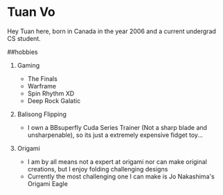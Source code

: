 # Tuan Vo

Hey Tuan here, born in Canada in the year 2006 and a current undergrad CS student.

##hobbies

1. Gaming
   - The Finals
   - Warframe
   - Spin Rhythm XD
   - Deep Rock Galatic

2. Balisong Flipping
   - I own a BBsuperfly Cuda Series Trainer (Not a sharp blade and unsharpenable), so its just a extremely expensive fidget toy...
  
3. Origami
   - I am by all means not a expert at origami nor can make original creations, but I enjoy folding challenging designs
   - Currently the most challenging one I can make is Jo Nakashima's Origami Eagle
     
